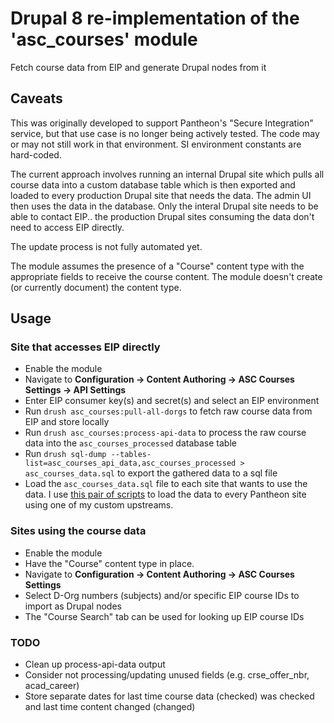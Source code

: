 # Drupal 8 re-implementation of the 'asc_courses' module

Fetch course data from EIP and generate Drupal nodes from it

## Caveats

This was originally developed to support Pantheon's "Secure Integration" service, but that use case is no longer being actively tested.  The code may or may not still work in that environment.  SI environment constants are hard-coded.

The current approach involves running an internal Drupal site which pulls all course data into a custom database table which is then exported and loaded to every production Drupal site that needs the data.  The admin UI then uses the data in the database.  Only the interal Drupal site needs to be able to contact EIP.. the production Drupal sites consuming the data don't need to access EIP directly.

The update process is not fully automated yet.

The module assumes the presence of a "Course" content type with the appropriate fields to receive the course content.  The module doesn't create (or currently document) the content type.

## Usage

### Site that accesses EIP directly

- Enable the module
- Navigate to **Configuration -> Content Authoring -> ASC Courses Settings -> API Settings**
- Enter EIP consumer key(s) and secret(s) and select an EIP environment
- Run `drush asc_courses:pull-all-dorgs` to fetch raw course data from EIP and store locally
- Run `drush asc_courses:process-api-data` to process the raw course data into the `asc_courses_processed` database table
- Run `drush sql-dump --tables-list=asc_courses_api_data,asc_courses_processed > asc_courses_data.sql` to export the gathered data to a sql file
- Load the `asc_courses_data.sql` file to each site that wants to use the data.  I use [this pair of scripts](https://gist.github.com/weaver299/bf8eb877146a5deeab5f41392db65468) to load the data to every Pantheon site using one of my custom upstreams.

### Sites using the course data

- Enable the module
- Have the "Course" content type in place.
- Navigate to **Configuration -> Content Authoring -> ASC Courses Settings**
- Select D-Org numbers (subjects) and/or specific EIP course IDs to import as Drupal nodes
- The "Course Search" tab can be used for looking up EIP course IDs

### TODO

- Clean up process-api-data output
- Consider not processing/updating unused fields (e.g. crse_offer_nbr, acad_career)
- Store separate dates for last time course data (checked) was checked and last time content changed (changed)

